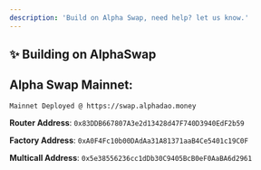 ```yaml
---
description: 'Build on Alpha Swap, need help? let us know.'
---
```


## ✨ Building on AlphaSwap

## **Alpha Swap Mainnet:**

`Mainnet Deployed @ https://swap.alphadao.money`

**Router Address**: `0x83DDB667807A3e2d13428d47F740D3940EdF2b59`

**Factory Address**: `0xA0F4Fc10b00DAdAa31A81371aaB4Ce5401c19C0F`

**Multicall Address**: `0x5e38556236cc1dDb30C9405BcB0eF0AaBA6d2961`
